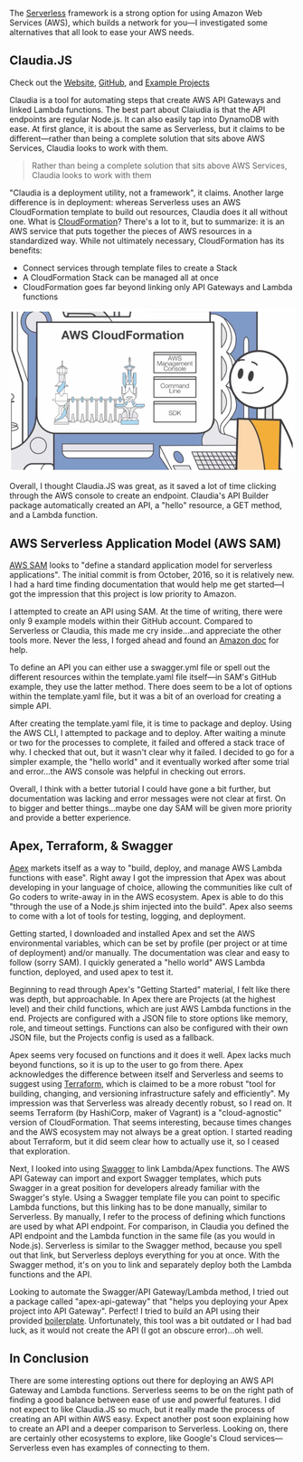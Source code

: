 The [Serverless](https://github.com/serverless/serverless) framework is a strong option for using Amazon Web Services (AWS), which builds a network for you—I investigated some alternatives that all look to ease your AWS needs.

## Claudia.JS
Check out the [Website](https://claudiajs.com), [GitHub](https://github.com/claudiajs/claudia), and [Example Projects](https://github.com/claudiajs/example-projects)

Claudia is a tool for automating steps that create AWS API Gateways and linked Lambda functions. The best part about Claiudia is that the API endpoints are regular Node.js. It can also easily tap into DynamoDB with ease. At first glance, it is about the same as Serverless, but it claims to be different—rather than being a complete solution that sits above AWS Services, Claudia looks to work with them.

> Rather than being a complete solution that sits above AWS Services, Claudia looks to work with them

"Claudia is a deployment utility, not a framework", it claims. Another large difference is in deployment: whereas Serverless uses an AWS CloudFormation template to build out resources, Claudia does it all without one. What is [CloudFormation](https://aws.amazon.com/cloudformation)? There's a lot to it, but to summarize: it is an AWS service that puts together the pieces of AWS resources in a standardized way. While not ultimately necessary, CloudFormation has its benefits:
- Connect services through template files to create a Stack
- A CloudFormation Stack can be managed all at once
- CloudFormation goes far beyond linking only API Gateways and Lambda functions

[![AWS CloudFormation](/static/img/thoughts/aws-cloudformation.jpg)](https://www.youtube.com/watch?v=Omppm_YUG2g)

Overall, I thought Claudia.JS was great, as it saved a lot of time clicking through the AWS console to create an endpoint. Claudia's API Builder package automatically created an API, a "hello" resource, a GET method, and a Lambda function.

## AWS Serverless Application Model (AWS SAM)

[AWS SAM](https://github.com/awslabs/serverless-application-model) looks to "define a standard application model for serverless applications". The initial commit is from October, 2016, so it is relatively new. I had a hard time finding documentation that would help me get started—I got the impression that this project is low priority to Amazon.

I attempted to create an API using SAM. At the time of writing, there were only 9 example models within their GitHub account. Compared to Serverless or Claudia, this made me cry inside...and appreciate the other tools more. Never the less, I forged ahead and found an [Amazon doc](http://docs.aws.amazon.com/lambda/latest/dg/deploying-lambda-apps.html) for help.

To define an API you can either use a swagger.yml file or spell out the different resources within the template.yaml file itself—in SAM's GitHub example, they use the latter method. There does seem to be a lot of options within the template.yaml file, but it was a bit of an overload for creating a simple API.

After creating the template.yaml file, it is time to package and deploy. Using the AWS CLI, I attempted to package and to deploy. After waiting a minute or two for the processes to complete, it failed and offered a stack trace of why. I checked that out, but it wasn't clear why it failed. I decided to go for a simpler example, the "hello world" and it eventually worked after some trial and error...the AWS console was helpful in checking out errors.

Overall, I think with a better tutorial I could have gone a bit further, but documentation was lacking and error messages were not clear at first. On to bigger and better things...maybe one day SAM will be given more priority and provide a better experience.


## Apex, Terraform, & Swagger

[Apex](http://apex.run/) markets itself as a way to "build, deploy, and manage AWS Lambda functions with ease". Right away I got the impression that Apex was about developing in your language of choice, allowing the communities like cult of Go coders to write-away in in the AWS ecosystem. Apex is able to do this "through the use of a Node.js shim injected into the build". Apex also seems to come with a lot of tools for testing, logging, and deployment.

Getting started, I downloaded and installed Apex and set the AWS environmental variables, which can be set by profile (per project or at time of deployment) and/or manually. The documentation was clear and easy to follow (sorry SAM). I quickly generated a "hello world" AWS Lambda function, deployed, and used apex to test it.

Beginning to read through Apex's "Getting Started" material, I felt like there was depth, but approachable. In Apex there are Projects (at the highest level) and their child functions, which are just AWS Lambda functions in the end. Projects are configured with a JSON file to store options like memory, role, and timeout settings. Functions can also be configured with their own JSON file, but the Projects config is used as a fallback.

Apex seems very focused on functions and it does it well. Apex lacks much beyond functions, so it is up to the user to go from there. Apex acknowledges the difference between itself and Serverless and seems to suggest using [Terraform](https://www.terraform.io), which is claimed to be a more robust "tool for building, changing, and versioning infrastructure safely and efficiently". My impression was that Serverless was already decently robust, so I read on. It seems Terraform (by HashiCorp, maker of Vagrant) is a "cloud-agnostic" version of CloudFormation. That seems interesting, because times changes and the AWS ecosystem may not always be a great option. I started reading about Terraform, but it did seem clear how to actually use it, so I ceased that exploration.

Next, I looked into using [Swagger](http://swagger.io) to link Lambda/Apex functions. The AWS API Gateway can import and export Swagger templates, which puts Swagger in a great position for developers already familiar with the Swagger's style. Using a Swagger template file you can point to specific Lambda functions, but this linking has to be done manually, similar to Serverless. By manually, I refer to the process of defining which functions are used by what API endpoint. For comparison, in Claudia you defined the API endpoint and the Lambda function in the same file (as you would in Node.js). Serverless is similar to the Swagger method, because you spell out that link, but Serverless deploys everything for you at once. With the Swagger method, it's on you to link and separately deploy both the Lambda functions and the API.

Looking to automate the Swagger/API Gateway/Lambda method, I tried out a package called "apex-api-gateway" that "helps you deploying your Apex project into API Gateway". Perfect! I tried to build an API using their provided [boilerplate](https://github.com/YoruNoHikage/apex-api-gateway-boilerplate). Unfortunately, this tool was a bit outdated or I had bad luck, as it would not create the API (I got an obscure error)...oh well.

## In Conclusion
There are some interesting options out there for deploying an AWS API Gateway and Lambda functions. Serverless seems to be on the right path of finding a good balance between ease of use and powerful features. I did not expect to like Claudia.JS so much, but it really made the process of creating an API within AWS easy. Expect another post soon explaining how to create an API and a deeper comparison to Serverless. Looking on, there are certainly other ecosystems to explore, like Google's Cloud services—Serverless even has examples of connecting to them.
